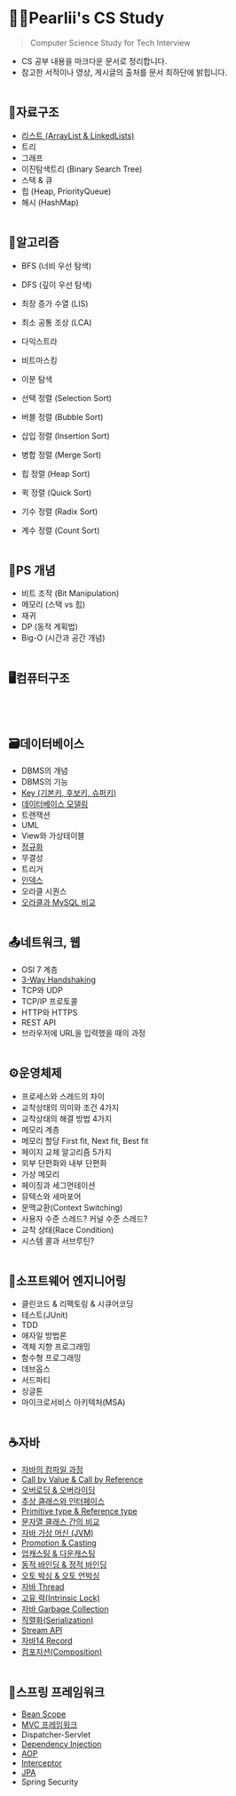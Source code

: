 # 🐱‍👓Pearlii's CS Study
> Computer Science Study for Tech Interview
- CS 공부 내용을 마크다운 문서로 정리합니다.
- 참고한 서적이나 영상, 게시글의 출처를 문서 최하단에 밝힙니다.
<br></br>

## 🧱자료구조
  - [리스트 (ArrayList & LinkedLists)](/Data%20Structure/%EB%A6%AC%EC%8A%A4%ED%8A%B8%20(ArrayList%20%26%20LinkedLists).md)
  - 트리
  - 그래프
  - 이진탐색트리 (Binary Search Tree)
  - 스택 & 큐
  - 힙 (Heap, PriorityQueue)
  - 해시 (HashMap)
<br></br>

## 🔑알고리즘
  - BFS (너비 우선 탐색)
  - DFS (깊이 우선 탐색)
  - 최장 증가 수열 (LIS)
  - 최소 공통 조상 (LCA) 
  - 다익스트라
  - 비트마스킹
  - 이분 탐색

  - 선택 정렬 (Selection Sort)
  - 버블 정렬 (Bubble Sort)
  - 삽입 정렬 (Insertion Sort) 
  - 병합 정렬 (Merge Sort)
  - 힙 정렬 (Heap Sort)
  - 퀵 정렬 (Quick Sort)
  - 기수 정렬 (Radix Sort)
  - 계수 정렬 (Count Sort) 
<br></br>

## 🔑PS 개념
  - 비트 조작 (Bit Manipulation)
  - 메모리 (스택 vs 힙)
  - 재귀
  - DP (동적 계획법)
  - Big-O (시간과 공간 개념)
<br></br>

## 🖥컴퓨터구조
<br></br>

## 🗃데이터베이스
  - DBMS의 개념
  - DBMS의 기능
  - [Key (기본키, 후보키, 슈퍼키)](/Database/Key.md)
  - [데이터베이스 모델링](/Database/데이터베이스%20모델링.md)
  - 트랜잭션
  - UML
  - View와 가상테이블
  - [정규화](/Database/정규화.md)
  - 무결성
  - 트리거
  - [인덱스](/Database/인덱스.md)
  - 오라클 시퀀스
  - [오라클과 MySQL 비교](/Database/오라클과%20MySQL%20비교.md)
<br></br>

## 📤네트워크, 웹
  - OSI 7 계층
  - [3-Way Handshaking](/Network%26Web/3-Way%20Handshacking.md)
  - TCP와 UDP
  - TCP/IP 프로토콜
  - HTTP와 HTTPS
  - REST API
  - 브라우저에 URL을 입력했을 때의 과정
 <br></br>
 
## ⚙운영체제
  - 프로세스와 스레드의 차이
  - 교착상태의 의미와 조건 4가지
  - 교착상태의 해결 방법 4가지
  - 메모리 계층 
  - 메모리 할당 First fit, Next fit, Best fit
  - 페이지 교체 알고리즘 5가지
  - 외부 단편화와 내부 단편화
  - 가상 메모리 
  - 페이징과 세그먼테이션
  - 뮤텍스와 세마포어
  - 문맥교환(Context Switching)
  - 사용자 수준 스레드? 커널 수준 스레드?
  - 교착 상태(Race Condition)
  - 시스템 콜과 서브루틴?
<br></br>

## 🔧소프트웨어 엔지니어링
  - 클린코드 & 리팩토링 & 시큐어코딩
  - 테스트(JUnit)
  - TDD
  - 애자일 방법론
  - 객체 지향 프로그래밍
  - 함수형 프로그래밍
  - 데브옵스
  - 서드파티
  - 싱글톤
  - 마이크로서비스 아키텍처(MSA)
<br></br>

## ☕자바
  - [자바의 컴파일 과정](Java/%EC%9E%90%EB%B0%94%EC%9D%98%20%EC%BB%B4%ED%8C%8C%EC%9D%BC%20%EA%B3%BC%EC%A0%95.md)
  - [Call by Value & Call by Reference](/Java/Call%20by%20Value%20%26%20Call%20by%20Reference.md)
  - [오버로딩 & 오버라이딩](/Java/%EC%98%A4%EB%B2%84%EB%A1%9C%EB%94%A9%20%26%20%EC%98%A4%EB%B2%84%EB%9D%BC%EC%9D%B4%EB%94%A9.md)
  - [추상 클래스와 인터페이스](/Java/%EC%B6%94%EC%83%81%20%ED%81%B4%EB%9E%98%EC%8A%A4%EC%99%80%20%EC%9D%B8%ED%84%B0%ED%8E%98%EC%9D%B4%EC%8A%A4.md)
  - [Primitive type & Reference type](/Java/Primitive%20type%20%26%20Reference%20type.md)
  - [문자열 클래스 간의 비교](/Java/%EB%AC%B8%EC%9E%90%EC%97%B4%20%ED%81%B4%EB%9E%98%EC%8A%A4%20%EA%B0%84%EC%9D%98%20%EB%B9%84%EA%B5%90.md)
  - [자바 가상 머신 (JVM)](Java/%EC%9E%90%EB%B0%94%20%EA%B0%80%EC%83%81%20%EB%A8%B8%EC%8B%A0%20(JVM).md)
  - [Promotion & Casting](/Java/Promotion%20%26%20Casting.md)
  - [업캐스팅 & 다운캐스팅](/Java/%EC%97%85%EC%BA%90%EC%8A%A4%ED%8C%85%20%26%20%EB%8B%A4%EC%9A%B4%EC%BA%90%EC%8A%A4%ED%8C%85.md)
  - [동적 바인딩 & 정적 바인딩](/Java/%EB%8F%99%EC%A0%81%20%EB%B0%94%EC%9D%B8%EB%94%A9%20%26%20%EC%A0%95%EC%A0%81%20%EB%B0%94%EC%9D%B8%EB%94%A9.md)
  - [오토 박싱 & 오토 언박싱](/Java/%EC%98%A4%ED%86%A0%20%EB%B0%95%EC%8B%B1%20%26%20%EC%98%A4%ED%86%A0%20%EC%96%B8%EB%B0%95%EC%8B%B1.md)
  - [자바 Thread](/Java/%EC%9E%90%EB%B0%94%20Thread.md)
  - [고유 락(Intrinsic Lock)](/Java/%EA%B3%A0%EC%9C%A0%20%EB%9D%BD(Intrinsic%20Lock).md)
  - [자바 Garbage Collection](Java/%EC%9E%90%EB%B0%94%20Garbage%20Collection.md)
  - [직렬화(Serialization)](/Java/%EC%A7%81%EB%A0%AC%ED%99%94(Serialization).md)
  - [Stream API](/Java/Stream%20API.md)
  - [자바14 Record](/Java/%EC%9E%90%EB%B0%9414%20Record.md)
  - [컴포지션(Composition)](/Java/%EC%BB%B4%ED%8F%AC%EC%A7%80%EC%85%98(Composition).md)
 <br></br>
 
## 🍃스프링 프레임워크
  - [Bean Scope](/Spring/Bean%20Scope.md)
  - [MVC 프레임워크](/Spring/MVC%20%ED%94%84%EB%A0%88%EC%9E%84%EC%9B%8C%ED%81%AC.md)
  - Dispatcher-Servlet 
  - [Dependency Injection](/Spring/Dependency%20Injection.md)
  - [AOP](/Spring/AOP.md)
  - [Interceptor](/Spring/Interceptor.md)
  - [JPA](/Spring/JPA.md)
  - Spring Security
<br></br>
